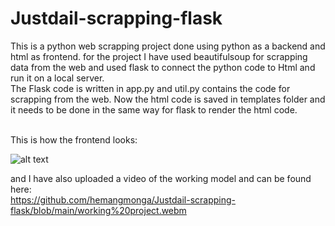 # Justdail-scrapping-flask

This is a python web scrapping project done using python as a backend and html as frontend. for the project I have used beautifulsoup for scrapping data from the web and used flask to connect the python code to Html and run it on a local server.
<br>
The Flask code is written in app.py and util.py contains the code for scrapping from the web.
Now the html code is saved in templates folder and it needs to be done in the same way for flask to render the html code.

<br>This is how the frontend looks:<br>

![alt text](https://github.com/hemangmonga/Justdail-scrapping-flask/blob/main/webpage.JPG?raw=true)

and I have also uploaded a video of the working model and can be found here: <br>
https://github.com/hemangmonga/Justdail-scrapping-flask/blob/main/working%20project.webm
